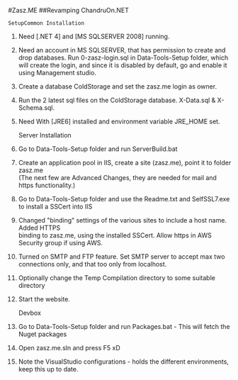 #Zasz.ME
##Revamping ChandruOn.NET
	
	SetupCommon Installation

1. Need [.NET 4] and [MS SQLSERVER 2008] running.
2. Need an account in MS SQLSERVER, that has permission to create and drop databases. 
    Run 0-zasz-login.sql in Data-Tools-Setup folder, which will create the login, and since it is
	disabled by default, go and enable it using Management studio.
3. Create a database ColdStorage and set the zasz.me login as owner.
4. Run the  2 latest sql files on the ColdStorage database.  X-Data.sql & X-Schema.sql.
5. Need With [JRE6] installed and environment variable JRE_HOME set.    
	
	Server Installation
	
1. Go to Data-Tools-Setup folder and run ServerBuild.bat
2. Create an application pool in IIS, create a site (zasz.me), point it to folder zasz.me\
(The next few are Advanced Changes, they are needed for mail and https functionality.)
3. Go to Data-Tools-Setup folder and use the Readme.txt and SelfSSL7.exe to install a SSCert into IIS
4. Changed "binding" settings of the various sites to include a host name. Added HTTPS   
   binding to zasz.me, using the installed SSCert. Allow https in AWS Security group if using AWS.
5. Turned on SMTP and FTP feature. Set SMTP server to accept max two connections only,
   and that too only from localhost.
6. Optionally change the Temp Compilation directory to some suitable directory
7. Start the website.

	Devbox
	
1. Go to Data-Tools-Setup folder and run Packages.bat - This will fetch the Nuget packages
2. Open zasz.me.sln and press F5 xD
3. Note the VisualStudio configurations - holds the different environments, keep this up to date.




